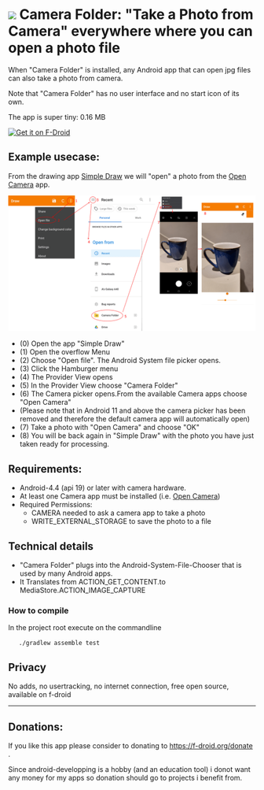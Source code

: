# ![](https://github.com/k3b/CameraFolder/raw/master/app/src/main/res/drawable/camera_folder.png) Camera Folder: "Take a Photo from Camera" everywhere where you can open a photo file 

When "Camera Folder" is installed, any Android app that can open jpg files can also take a photo from camera.

Note that "Camera Folder" has no user interface and no start icon of its own.

The app is super tiny: 0.16 MB

[<img src="https://fdroid.gitlab.io/artwork/badge/get-it-on.png"
     alt="Get it on F-Droid"
     height="80">](https://f-droid.org/packages/de.k3b.android.camerafolder/)

## Example usecase:

From the drawing app [Simple Draw](https://github.com/SimpleMobileTools/Simple-Draw) we will "open" a photo from the [Open Camera](https://f-droid.org/en/packages/net.sourceforge.opencamera) app.

![](https://github.com/k3b/CameraFolder/raw/master/fastlane/metadata/android/en-US/images/phoneScreenshots/Workflow-2.png)

* (0) Open the app "Simple Draw"
* (1) Open the overflow Menu
* (2) Choose "Open file". The Android System file picker opens.
* (3) Click the Hamburger menu
* (4) The Provider View opens
* (5) In the Provider View choose "Camera Folder"
* (6) The Camera picker opens.From the available Camera apps choose "Open Camera" 
* (Please note that in Android 11 and above the camera picker has been removed and therefore the default camera app will automatically open)
* (7) Take a photo with "Open Camera" and choose "OK" 
* (8) You will be back again in "Simple Draw" with the photo you have just taken ready for processing.    

## Requirements:

* Android-4.4 (api 19) or later with camera hardware.
* At least one Camera app must be installed (i.e. [Open Camera](https://f-droid.org/en/packages/net.sourceforge.opencamera))
* Required Permissions:  
  * CAMERA needed to ask a camera app to take a photo
  * WRITE_EXTERNAL_STORAGE to save the photo to a file

## Technical details

* "Camera Folder" plugs into the Android-System-File-Chooser that is used by many Android apps.
* It Translates from ACTION_GET_CONTENT.to MediaStore.ACTION_IMAGE_CAPTURE
 
### How to compile

In the project root execute on the commandline

       ./gradlew assemble test
 
 
## Privacy

No adds, no usertracking, no internet connection, free open source, available on f-droid


-----

## Donations: 

If you like this app please consider to donating to https://f-droid.org/donate .

Since android-developping is a hobby (and an education tool) i donot want any 
money for my apps so donation should go to projects i benefit from.

